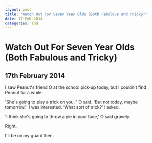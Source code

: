 ```yaml
---
layout: post
title: "Watch Out For Seven Year Olds (Both Fabulous and Tricky)"
date: 17-Feb-2014
categories: tbd
---
```


# Watch Out For Seven Year Olds (Both Fabulous and Tricky)

## 17th February 2014

I saw Peanut's friend O at the school pick-up today,   but I couldn't find Peanut for a while.

'She's going to play a trick on you, ' O said. 'But not today, maybe tomorrow.'  I was interested. 'What sort of trick?' I asked.

'I think she's going to throw a pie in your face,' O said gravely.

Right.

I'll be on my guard then.
